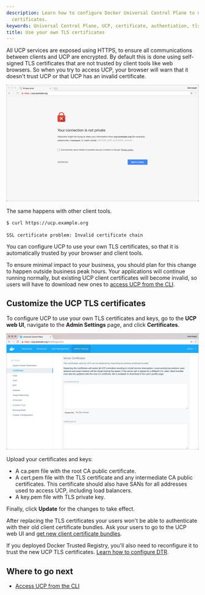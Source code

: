 ```yaml
---
description: Learn how to configure Docker Universal Control Plane to use your own
  certificates.
keywords: Universal Control Plane, UCP, certificate, authentiation, tls
title: Use your own TLS certificates
---
```


All UCP services are exposed using HTTPS, to ensure all communications between
clients and UCP are encrypted. By default this is done using self-signed TLS
certificates that are not trusted by client tools like web browsers. So when
you try to access UCP, your browser will warn that it doesn't trust UCP or that
UCP has an invalid certificate.

![invalid certificate](../../images/use-externally-signed-certs-1.png)

The same happens with other client tools.

```none
$ curl https://ucp.example.org

SSL certificate problem: Invalid certificate chain
```

You can configure UCP to use your own TLS certificates, so that it is
automatically trusted by your browser and client tools.

To ensure minimal impact to your business, you should plan for this change to
happen outside business peak hours. Your applications will continue running
normally, but existing UCP client certificates will become invalid, so users
will have to download new ones to [access UCP from the CLI](../../user/access-ucp/cli-based-access.md).

## Customize the UCP TLS certificates

To configure UCP to use your own TLS certificates and keys, go to the
**UCP web UI**, navigate to the **Admin Settings** page,
and click **Certificates**.

![](../../images/use-externally-signed-certs-2.png)

Upload your certificates and keys:

* A ca.pem file with the root CA public certificate.
* A cert.pem file with the TLS certificate and any intermediate CA public
certificates. This certificate should also have SANs for all addresses used to
access UCP, including load balancers.
* A key.pem file with TLS private key.

Finally, click **Update** for the changes to take effect.

After replacing the TLS certificates your users won't be able to authenticate
with their old client certificate bundles. Ask your users to go to the UCP
web UI and [get new client certificate bundles](../../user/access-ucp/cli-based-access.md).

If you deployed Docker Trusted Registry, you'll also need to reconfigure it
to trust the new UCP TLS certificates.
[Learn how to configure DTR](/datacenter/dtr/2.2/reference/cli/reconfigure.md).

## Where to go next

* [Access UCP from the CLI](../../user/access-ucp/cli-based-access.md)
